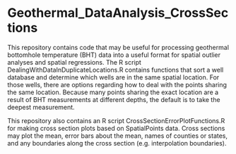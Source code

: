 # Geothermal_DataAnalysis_CrossSections
This repository contains code that may be useful for processing geothermal bottomhole temperature (BHT) data into a useful format for spatial outlier analyses and spatial regressions.
The R script DealingWithDataInDuplicateLocations.R contains functions that sort a well database and determine which wells are in the same spatial location. For those wells, there are options regarding how to deal with the points sharing the same location.
Because many points sharing the exact location are a result of BHT measurements at different depths, the default is to take the deepest measurement.

This repository also contains an R script CrossSectionErrorPlotFunctions.R for making cross section plots based on SpatialPoints data. Cross sections may plot the mean, error bars about the mean, names of counties or states, and any boundaries along the cross section (e.g. interpolation boundaries).
